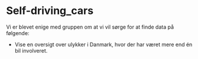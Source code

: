 # Self-driving_cars

Vi er blevet enige med gruppen om at vi vil sørge for at finde data på følgende:

- Vise en oversigt over ulykker i Danmark, hvor der har været mere end én bil involveret.

